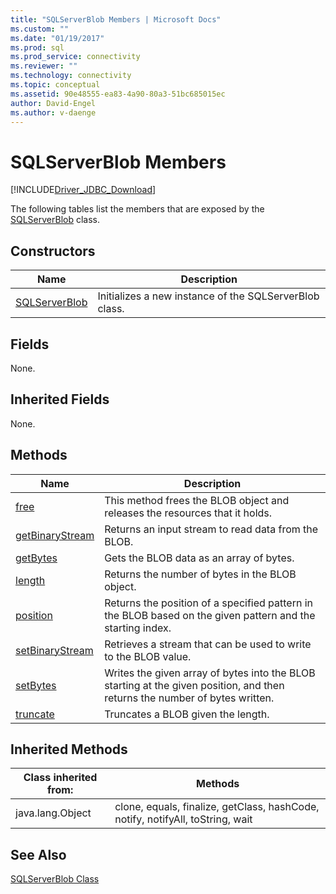 ```yaml
---
title: "SQLServerBlob Members | Microsoft Docs"
ms.custom: ""
ms.date: "01/19/2017"
ms.prod: sql
ms.prod_service: connectivity
ms.reviewer: ""
ms.technology: connectivity
ms.topic: conceptual
ms.assetid: 90e48555-ea83-4a90-80a3-51bc685015ec
author: David-Engel
ms.author: v-daenge
---
```

# SQLServerBlob Members
[!INCLUDE[Driver_JDBC_Download](../../../includes/driver_jdbc_download.md)]

  The following tables list the members that are exposed by the [SQLServerBlob](../../../connect/jdbc/reference/sqlserverblob-class.md) class.  
  
## Constructors  
  
|Name|Description|  
|----------|-----------------|  
|[SQLServerBlob](../../../connect/jdbc/reference/sqlserverblob-constructor-sqlserverconnection-byte.md)|Initializes a new instance of the SQLServerBlob class.|  
  
## Fields  
 None.  
  
## Inherited Fields  
 None.  
  
## Methods  
  
|Name|Description|  
|----------|-----------------|  
|[free](../../../connect/jdbc/reference/free-method-sqlserverblob.md)|This method frees the BLOB object and releases the resources that it holds.|  
|[getBinaryStream](../../../connect/jdbc/reference/getbinarystream-method-sqlserverblob.md)|Returns an input stream to read data from the BLOB.|  
|[getBytes](../../../connect/jdbc/reference/getbytes-method-sqlserverblob.md)|Gets the BLOB data as an array of bytes.|  
|[length](../../../connect/jdbc/reference/length-method-sqlserverblob.md)|Returns the number of bytes in the BLOB object.|  
|[position](../../../connect/jdbc/reference/position-method-sqlserverblob.md)|Returns the position of a specified pattern in the BLOB based on the given pattern and the starting index.|  
|[setBinaryStream](../../../connect/jdbc/reference/setbinarystream-method-sqlserverblob.md)|Retrieves a stream that can be used to write to the BLOB value.|  
|[setBytes](../../../connect/jdbc/reference/setbytes-method-sqlserverblob.md)|Writes the given array of bytes into the BLOB starting at the given position, and then returns the number of bytes written.|  
|[truncate](../../../connect/jdbc/reference/truncate-method-sqlserverblob.md)|Truncates a BLOB given the length.|  
  
## Inherited Methods  
  
|Class inherited from:|Methods|  
|---------------------------|-------------|  
|java.lang.Object|clone, equals, finalize, getClass, hashCode, notify, notifyAll, toString, wait|  
  
## See Also  
 [SQLServerBlob Class](../../../connect/jdbc/reference/sqlserverblob-class.md)  
  
  
